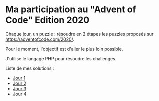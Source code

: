 # Ma participation au "Advent of Code" Edition 2020

Chaque jour, un puzzle : résoudre en 2 étapes les puzzles proposés sur https://adventofcode.com/2020/.

Pour le moment, l'objectif est d'aller le plus loin possible.

J'utilise le langage PHP pour résoudre les challenges.

Liste de mes solutions :

- [Jour 1](https://github.com/WorldWillWeb/aoc2020/tree/main/day1)
- [Jour 2](https://github.com/WorldWillWeb/aoc2020/tree/main/day2)
- [Jour 3](https://github.com/WorldWillWeb/aoc2020/tree/main/day3)
- Jour 4
